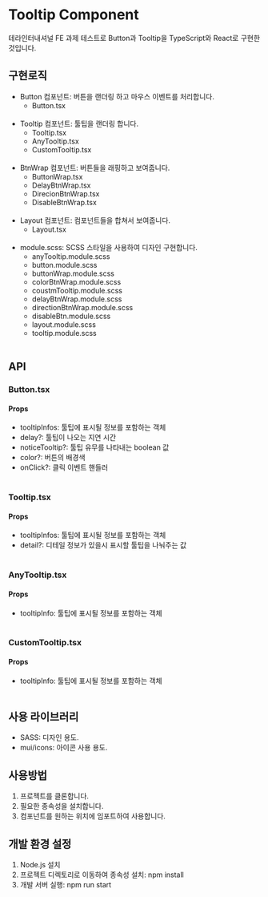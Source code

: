 # Tooltip Component

테라인터내셔널 FE 과제 테스트로 Button과 Tooltip을 TypeScript와 React로 구현한 것입니다.

## 구현로직

- Button 컴포넌트: 버튼을 랜더링 하고 마우스 이벤트를 처리합니다.
  - Button.tsx<br/><br/>
- Tooltip 컴포넌트: 툴팁을 랜더링 합니다.
  - Tooltip.tsx
  - AnyTooltip.tsx
  - CustomTooltip.tsx<br/><br/>
- BtnWrap 컴포넌트: 버튼들을 래핑하고 보여줍니다.
  - ButtonWrap.tsx
  - DelayBtnWrap.tsx
  - DirecionBtnWrap.tsx
  - DisableBtnWrap.tsx<br/><br/>
- Layout 컴포넌트: 컴포넌트들을 합쳐서 보여줍니다.
  - Layout.tsx<br/><br/>
- module.scss: SCSS 스타일을 사용하여 디자인 구현합니다.
  - anyTooltip.module.scss
  - button.module.scss
  - buttonWrap.module.scss
  - colorBtnWrap.module.scss
  - coustmTooltip.module.scss
  - delayBtnWrap.module.scss
  - directionBtnWrap.module.scss
  - disableBtn.module.scss
  - layout.module.scss
  - tooltip.module.scss<br/><br/>

## API

### Button.tsx

#### Props

- tooltipInfos: 툴팁에 표시될 정보를 포함하는 객체
- delay?: 툴팁이 나오는 지연 시간
- noticeTooltip?: 툴팁 유무를 나타내는 boolean 값
- color?: 버튼의 배경색
- onClick?: 클릭 이벤트 핸들러<br/><br/>

### Tooltip.tsx

#### Props

- tooltipInfos: 툴팁에 표시될 정보를 포함하는 객체
- detail?: 디테일 정보가 있을시 표시할 툴팁을 나눠주는 값<br/><br/>

### AnyTooltip.tsx

#### Props

- tooltipInfo: 툴팁에 표시될 정보를 포함하는 객체<br/><br/>

### CustomTooltip.tsx

#### Props

- tooltipInfo: 툴팁에 표시될 정보를 포함하는 객체<br/><br/>

## 사용 라이브러리

- SASS: 디자인 용도.
- mui/icons: 아이콘 사용 용도.

## 사용방법

1. 프로젝트를 클론합니다.
2. 필요한 종속성을 설치합니다.
3. 컴포넌트를 원하는 위치에 임포트하여 사용합니다.

## 개발 환경 설정

1. Node.js 설치
2. 프로젝트 디렉토리로 이동하여 종속성 설치: npm install
3. 개발 서버 실행: npm run start
